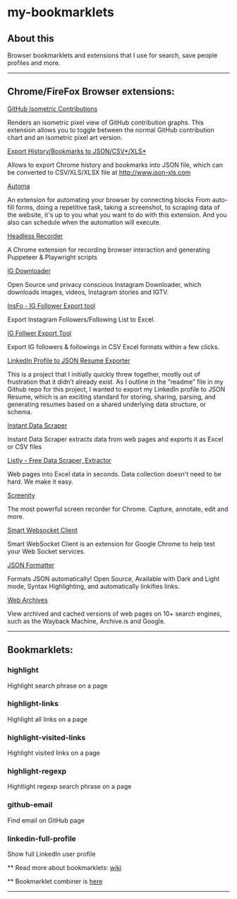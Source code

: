 # my-bookmarklets

## About this

Browser bookmarklets and extensions that I use for search, save people profiles and more.

----

## Chrome/FireFox Browser extensions:

[GitHub Isometric Contributions](https://chrome.google.com/webstore/detail/github-isometric-contribu/mjoedlfflcchnleknnceiplgaeoegien)

Renders an isometric pixel view of GitHub contribution graphs.
This extension allows you to toggle between the normal GitHub contribution chart and an isometric pixel art version.

[Export History/Bookmarks to JSON/CSV*/XLS*](https://chrome.google.com/webstore/detail/export-historybookmarks-t/dcoegfodcnjofhjfbhegcgjgapeichlf)

Allows to export Chrome history and bookmarks into JSON file, which can be converted to CSV/XLS/XLSX file at http://www.json-xls.com

[Automa](https://chrome.google.com/webstore/detail/automa/infppggnoaenmfagbfknfkancpbljcca)

An extension for automating your browser by connecting blocks
From auto-fill forms, doing a repetitive task, taking a screenshot, to scraping data of the website, it's up to you what you want to do with this extension. And you also can schedule when the automation will execute.

[Headless Recorder](https://chrome.google.com/webstore/detail/headless-recorder/djeegiggegleadkkbgopoonhjimgehda)

A Chrome extension for recording browser interaction and generating Puppeteer & Playwright scripts

[IG Downloader](https://chrome.google.com/webstore/detail/ig-downloader/cpgaheeihidjmolbakklolchdplenjai)

Open Source und privacy conscious Instagram Downloader, which downloads images, videos, Instagram stories and IGTV.

[InsFo - IG Follower Export tool](https://chrome.google.com/webstore/detail/insfo-ig-follower-export/bckleejkdhlponanidmjfjdigpahlado)

Export Instagram Followers/Following List to Excel.

[IG Follwer Export Tool](https://chrome.google.com/webstore/detail/ig-follower-export-tool/diobnppoomflbfopidklhnonklfpigng)

Export IG followers & followings in CSV Excel formats within a few clicks.

[LinkedIn Profile to JSON Resume Exporter](https://joshuatz.com/projects/web-stuff/linkedin-profile-to-json-resume-exporter/)

This is a project that I initially quickly threw together, mostly out of frustration that it didn’t already exist. As I outline in the “readme” file in my Github repo for this project, I wanted to export my LinkedIn profile to JSON Resume, which is an exciting standard for storing, sharing, parsing, and generating resumes based on a shared underlying data structure, or schema.

[Instant Data Scraper](https://chrome.google.com/webstore/detail/instant-data-scraper/ofaokhiedipichpaobibbnahnkdoiiah)

Instant Data Scraper extracts data from web pages and exports it as Excel or CSV files

[Listly - Free Data Scraper, Extractor](https://chrome.google.com/webstore/detail/listly-free-data-scraper/ihljmnfgkkmoikgkdkjejbkpdpbmcgeh)

Web pages into Excel data in seconds.
Data collection doesn't need to be hard. We make it easy.

[Screenity](https://chrome.google.com/webstore/detail/screenity-screen-recorder/kbbdabhdfibnancpjfhlkhafgdilcnji)

The most powerful screen recorder for Chrome. Capture, annotate, edit and more.

[Smart Websocket Client](https://chrome.google.com/webstore/detail/smart-websocket-client/omalebghpgejjiaoknljcfmglgbpocdp)

Smart WebSocket Client is an extension for Google Chrome to help test your Web Socket services.

[JSON Formatter](https://chrome.google.com/webstore/detail/json-formatter/gpmodmeblccallcadopbcoeoejepgpnb)

Formats JSON automatically! Open Source, Available with Dark and Light mode, Syntax Highlighting, and automatically linkifies links.

[Web Archives](https://chrome.google.com/webstore/detail/web-archives/hkligngkgcpcolhcnkgccglchdafcnao)

View archived and cached versions of web pages on 10+ search engines, such as the Wayback Machine, Archive.is and Google.

----

## Bookmarklets:

### highlight

Highlight search phrase on a page

### highlight-links

Highlight all links on a page

### highlight-visited-links

Highlight visited links on a page

### highlight-regexp

Hightlight regexp search phrase on a page

### github-email

Find email on GitHub page

### linkedin-full-profile

Show full LinkedIn user profile

** Read more about bookmarklets: [wiki](https://en.wikipedia.org/wiki/Bookmarklet)

** Bookmarklet combiner is [here](https://w-shadow.com/bookmarklet-combiner/)

----